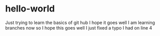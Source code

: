 # hello-world
Just trying to learn the basics of git hub
I hope it goes well
I am learning branches now so I hope this goes well
I just fixed a typo I had on line 4
